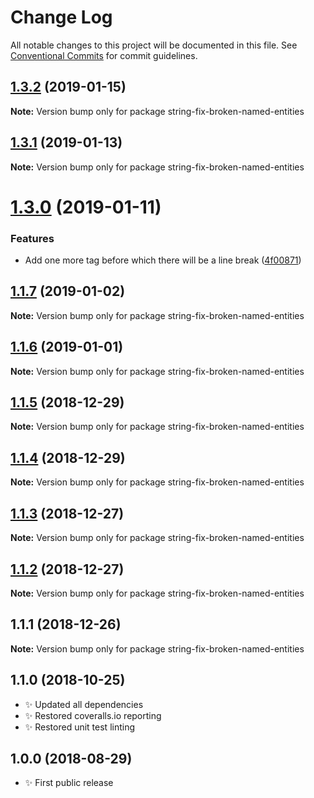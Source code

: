 # Change Log

All notable changes to this project will be documented in this file.
See [Conventional Commits](https://conventionalcommits.org) for commit guidelines.

## [1.3.2](https://bitbucket.org/codsen/codsen/src/master/packages/string-fix-broken-named-entities/compare/string-fix-broken-named-entities@1.3.1...string-fix-broken-named-entities@1.3.2) (2019-01-15)

**Note:** Version bump only for package string-fix-broken-named-entities

## [1.3.1](https://bitbucket.org/codsen/codsen/src/master/packages/string-fix-broken-named-entities/compare/string-fix-broken-named-entities@1.3.0...string-fix-broken-named-entities@1.3.1) (2019-01-13)

**Note:** Version bump only for package string-fix-broken-named-entities

# [1.3.0](https://bitbucket.org/codsen/codsen/src/master/packages/string-fix-broken-named-entities/compare/string-fix-broken-named-entities@1.1.7...string-fix-broken-named-entities@1.3.0) (2019-01-11)

### Features

- Add one more tag before which there will be a line break ([4f00871](https://bitbucket.org/codsen/codsen/src/master/packages/string-fix-broken-named-entities/commits/4f00871))

## [1.1.7](https://bitbucket.org/codsen/codsen/src/master/packages/string-fix-broken-named-entities/compare/string-fix-broken-named-entities@1.1.6...string-fix-broken-named-entities@1.1.7) (2019-01-02)

**Note:** Version bump only for package string-fix-broken-named-entities

## [1.1.6](https://bitbucket.org/codsen/codsen/src/master/packages/string-fix-broken-named-entities/compare/string-fix-broken-named-entities@1.1.5...string-fix-broken-named-entities@1.1.6) (2019-01-01)

**Note:** Version bump only for package string-fix-broken-named-entities

## [1.1.5](https://bitbucket.org/codsen/codsen/src/master/packages/string-fix-broken-named-entities/compare/string-fix-broken-named-entities@1.1.4...string-fix-broken-named-entities@1.1.5) (2018-12-29)

**Note:** Version bump only for package string-fix-broken-named-entities

## [1.1.4](https://bitbucket.org/codsen/codsen/src/master/packages/string-fix-broken-named-entities/compare/string-fix-broken-named-entities@1.1.3...string-fix-broken-named-entities@1.1.4) (2018-12-29)

**Note:** Version bump only for package string-fix-broken-named-entities

## [1.1.3](https://bitbucket.org/codsen/codsen/src/master/packages/string-fix-broken-named-entities/compare/string-fix-broken-named-entities@1.1.2...string-fix-broken-named-entities@1.1.3) (2018-12-27)

**Note:** Version bump only for package string-fix-broken-named-entities

## [1.1.2](https://bitbucket.org/codsen/codsen/src/master/packages/string-fix-broken-named-entities/compare/string-fix-broken-named-entities@1.1.1...string-fix-broken-named-entities@1.1.2) (2018-12-27)

**Note:** Version bump only for package string-fix-broken-named-entities

## 1.1.1 (2018-12-26)

**Note:** Version bump only for package string-fix-broken-named-entities

## 1.1.0 (2018-10-25)

- ✨ Updated all dependencies
- ✨ Restored coveralls.io reporting
- ✨ Restored unit test linting

## 1.0.0 (2018-08-29)

- ✨ First public release
